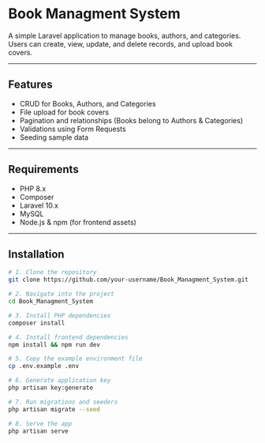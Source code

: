 #  Book Managment System

A simple Laravel application to manage books, authors, and categories. Users can create, view, update, and delete records, and upload book covers.

---

##  Features

- CRUD for Books, Authors, and Categories
- File upload for book covers
- Pagination and relationships (Books belong to Authors & Categories)
- Validations using Form Requests
- Seeding sample data

---

##  Requirements

- PHP 8.x
- Composer
- Laravel 10.x
- MySQL
- Node.js & npm (for frontend assets)

---

##  Installation

```bash
# 1. Clone the repository
git clone https://github.com/your-username/Book_Managment_System.git

# 2. Navigate into the project
cd Book_Managment_System

# 3. Install PHP dependencies
composer install

# 4. Install frontend dependencies 
npm install && npm run dev

# 5. Copy the example environment file
cp .env.example .env

# 6. Generate application key
php artisan key:generate

# 7. Run migrations and seeders
php artisan migrate --seed

# 8. Serve the app
php artisan serve
